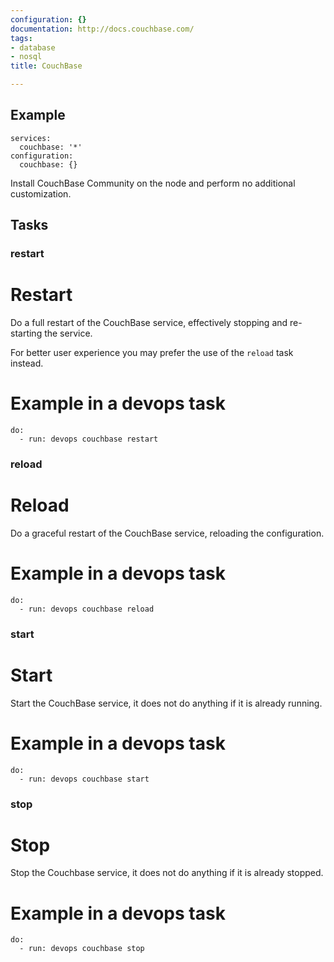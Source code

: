 ```yaml
---
configuration: {}
documentation: http://docs.couchbase.com/
tags:
- database
- nosql
title: CouchBase

---
```


## Example

    services:
      couchbase: '*'
    configuration:
      couchbase: {}

Install CouchBase Community on the node and perform no additional customization.

## Tasks
### restart
# Restart

Do a full restart of the CouchBase service, effectively stopping and re-starting the service.

For better user experience you may prefer the use of the `reload` task instead.

# Example in a devops task

    do:
      - run: devops couchbase restart

### reload
# Reload

Do a graceful restart of the CouchBase service, reloading the configuration.

# Example in a devops task

    do:
      - run: devops couchbase reload

### start
# Start

Start the CouchBase service, it does not do anything if it is already running.

# Example in a devops task

    do:
      - run: devops couchbase start

### stop
# Stop

Stop the Couchbase service, it does not do anything if it is already stopped.

# Example in a devops task

    do:
      - run: devops couchbase stop
